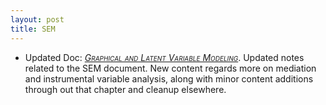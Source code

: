 ```yaml
---
layout: post
title: SEM
---
```

- Updated Doc: [<span style="font-variant:small-caps; font-style:italic;">Graphical and Latent Variable Modeling</span>](../sem/). Updated notes related to the SEM document.  New content regards more on mediation and instrumental variable analysis, along with minor content additions through out that chapter and cleanup elsewhere.
